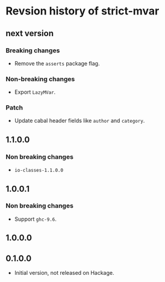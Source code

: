 # Revsion history of strict-mvar

## next version

### Breaking changes

* Remove the `asserts` package flag.

### Non-breaking changes

* Export `LazyMVar`.

### Patch

* Update cabal header fields like `author` and `category`.

## 1.1.0.0

### Non breaking changes

* `io-classes-1.1.0.0`

## 1.0.0.1

### Non breaking changes

* Support `ghc-9.6`.

## 1.0.0.0

## 0.1.0.0

* Initial version, not released on Hackage.
